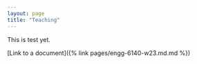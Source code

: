 ```yaml
---
layout: page
title: "Teaching"
---
```


This is test yet. 

[Link to a document]({% link pages/engg-6140-w23.md.md %})

<!-- [Link to a document]({% link markdowns/teaching4.md %}) -->
